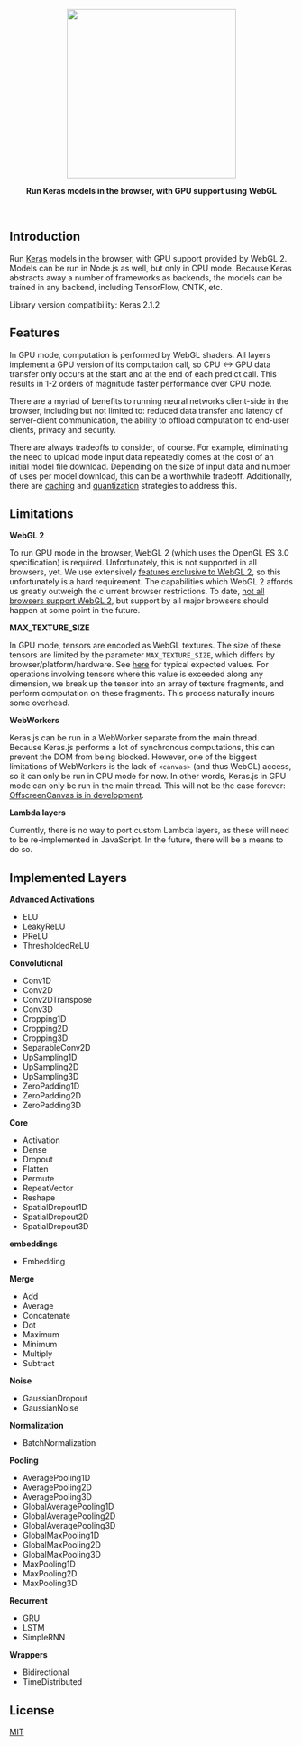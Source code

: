 <p align="center">
  <a href="https://transcranial.github.io/keras-js">
    <img src="https://cdn.rawgit.com/transcranial/keras-js/73aa4cca/assets/logo.svg" width="300px" />
  </a>
</p>

<p align="center">
  <strong>Run Keras models in the browser, with GPU support using WebGL</strong>
</p>

<br/>

## Introduction

Run [Keras](https://github.com/fchollet/keras) models in the browser, with GPU support provided by WebGL 2. Models can be run in Node.js as well, but only in CPU mode. Because Keras abstracts away a number of frameworks as backends, the models can be trained in any backend, including TensorFlow, CNTK, etc.

Library version compatibility: Keras 2.1.2

## Features

In GPU mode, computation is performed by WebGL shaders. All layers implement a GPU version of its computation call, so CPU <-> GPU data transfer only occurs at the start and at the end of each predict call. This results in 1-2 orders of magnitude faster performance over CPU mode.

There are a myriad of benefits to running neural networks client-side in the browser, including but not limited to: reduced data transfer and latency of server-client communication, the ability to offload computation to end-user clients, privacy and security.

There are always tradeoffs to consider, of course. For example, eliminating the need to upload mode input data repeatedly comes at the cost of an initial model file download. Depending on the size of input data and number of uses per model download, this can be a worthwhile tradeoff. Additionally, there are [caching](http://localhost:8000/caching/) and [quantization](http://localhost:8000/conversion/#quantization) strategies to address this.

## Limitations

**WebGL 2**

To run GPU mode in the browser, WebGL 2 (which uses the OpenGL ES 3.0 specification) is required. Unfortunately, this is not supported in all browsers, yet. We use extensively [features exclusive to WebGL 2](https://webgl2fundamentals.org/webgl/lessons/webgl2-whats-new.html), so this unfortunately is a hard requirement. The capabilities which WebGL 2 affords us greatly outweigh the c`urrent browser restrictions. To date, [not all browsers support WebGL 2](https://caniuse.com/webgl2), but support by all major browsers should happen at some point in the future.

**MAX_TEXTURE_SIZE**

In GPU mode, tensors are encoded as WebGL textures. The size of these tensors are limited by the parameter `MAX_TEXTURE_SIZE`, which differs by browser/platform/hardware. See [here](http://webglstats.com/) for typical expected values. For operations involving tensors where this value is exceeded along any dimension, we break up the tensor into an array of texture fragments, and perform computation on these fragments. This process naturally incurs some overhead.

**WebWorkers**

Keras.js can be run in a WebWorker separate from the main thread. Because Keras.js performs a lot of synchronous computations, this can prevent the DOM from being blocked. However, one of the biggest limitations of WebWorkers is the lack of `<canvas>` (and thus WebGL) access, so it can only be run in CPU mode for now. In other words, Keras.js in GPU mode can only be run in the main thread. This will not be the case forever: [OffscreenCanvas is in development](https://caniuse.com/offscreencanvas).

**Lambda layers**

Currently, there is no way to port custom Lambda layers, as these will need to be re-implemented in JavaScript. In the future, there will be a means to do so.

## Implemented Layers

**Advanced Activations**

* ELU
* LeakyReLU
* PReLU
* ThresholdedReLU

**Convolutional**

* Conv1D
* Conv2D
* Conv2DTranspose
* Conv3D
* Cropping1D
* Cropping2D
* Cropping3D
* SeparableConv2D
* UpSampling1D
* UpSampling2D
* UpSampling3D
* ZeroPadding1D
* ZeroPadding2D
* ZeroPadding3D

**Core**

* Activation
* Dense
* Dropout
* Flatten
* Permute
* RepeatVector
* Reshape
* SpatialDropout1D
* SpatialDropout2D
* SpatialDropout3D

**embeddings**

* Embedding

**Merge**

* Add
* Average
* Concatenate
* Dot
* Maximum
* Minimum
* Multiply
* Subtract

**Noise**

* GaussianDropout
* GaussianNoise

**Normalization**

* BatchNormalization

**Pooling**

* AveragePooling1D
* AveragePooling2D
* AveragePooling3D
* GlobalAveragePooling1D
* GlobalAveragePooling2D
* GlobalAveragePooling3D
* GlobalMaxPooling1D
* GlobalMaxPooling2D
* GlobalMaxPooling3D
* MaxPooling1D
* MaxPooling2D
* MaxPooling3D

**Recurrent**

* GRU
* LSTM
* SimpleRNN

**Wrappers**

* Bidirectional
* TimeDistributed

## License

[MIT](https://github.com/transcranial/keras-js/blob/master/LICENSE)
